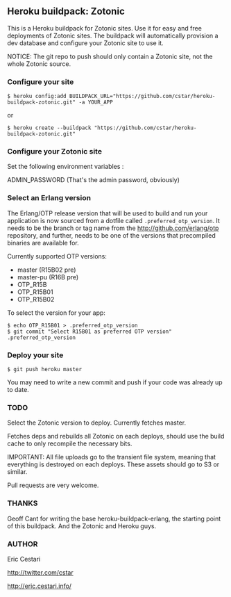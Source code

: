 ## Heroku buildpack: Zotonic

This is a Heroku buildpack for Zotonic sites.
Use it for easy and free deployments of Zotonic sites.
The buildpack will automatically provision a dev database and configure your Zotonic site to use it.

NOTICE: The git repo to push should only contain a Zotonic site, not the whole Zotonic source.

### Configure your site

    $ heroku config:add BUILDPACK_URL="https://github.com/cstar/heroku-buildpack-zotonic.git" -a YOUR_APP

or
    
    $ heroku create --buildpack "https://github.com/cstar/heroku-buildpack-zotonic.git"

### Configure your Zotonic site

Set the following environment variables :

  ADMIN_PASSWORD (That's the admin password, obviously)

### Select an Erlang version

The Erlang/OTP release version that will be used to build and run your application is now sourced from a dotfile called `.preferred_otp_version`. It needs to be the branch or tag name from the http://github.com/erlang/otp repository, and further, needs to be one of the versions that precompiled binaries are available for.

Currently supported OTP versions:

* master (R15B02 pre)
* master-pu (R16B pre)
* OTP_R15B
* OTP_R15B01
* OTP_R15B02

To select the version for your app:

    $ echo OTP_R15B01 > .preferred_otp_version
    $ git commit "Select R15B01 as preferred OTP version" .preferred_otp_version

### Deploy your site

    $ git push heroku master

You may need to write a new commit and push if your code was already up to date.

### TODO

Select the Zotonic version to deploy. Currently fetches master.

Fetches deps and rebuilds all Zotonic on each deploys, should use the build cache to only recompile the necessary bits.

IMPORTANT: All file uploads go to the transient file system, meaning that everything is destroyed on each deploys. These assets should go to S3 or similar.

Pull requests are very welcome.

### THANKS

Geoff Cant for writing the base heroku-buildpack-erlang, the starting point of this buildpack. And the Zotonic and Heroku guys.

### AUTHOR

Eric Cestari

http://twitter.com/cstar

http://eric.cestari.info/
